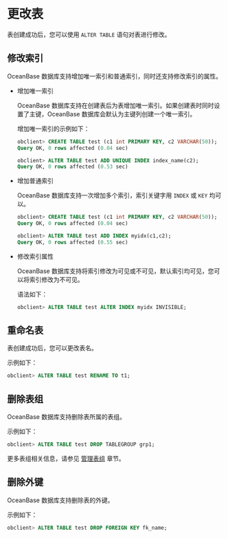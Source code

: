 更改表 
========================

表创建成功后，您可以使用 `ALTER TABLE` 语句对表进行修改。

修改索引 
-------------------------

OceanBase 数据库支持增加唯一索引和普通索引，同时还支持修改索引的属性。

* 增加唯一索引

  OceanBase 数据库支持在创建表后为表增加唯一索引。如果创建表时同时设置了主键，OceanBase 数据库会默认为主键列创建一个唯一索引。

  增加唯一索引的示例如下：

  ```sql
  obclient> CREATE TABLE test (c1 int PRIMARY KEY, c2 VARCHAR(50));
  Query OK, 0 rows affected (0.04 sec)
  
  obclient> ALTER TABLE test ADD UNIQUE INDEX index_name(c2);
  Query OK, 0 rows affected (0.53 sec)
  ```

  

* 增加普通索引

  OceanBase 数据库支持一次增加多个索引，索引关键字用 `INDEX` 或 `KEY` 均可以。

  ```sql
  obclient> CREATE TABLE test (c1 int PRIMARY KEY, c2 VARCHAR(50));
  Query OK, 0 rows affected (0.04 sec)
  
  obclient> ALTER TABLE test ADD INDEX myidx(c1,c2);
  Query OK, 0 rows affected (0.55 sec)
  ```

  

* 修改索引属性

  OceanBase 数据库支持将索引修改为可见或不可见，默认索引均可见，您可以将索引修改为不可见。

  语法如下：

  ```sql
  obclient> ALTER TABLE test ALTER INDEX myidx INVISIBLE;
  ```

  




重命名表 
-------------------------

表创建成功后，您可以更改表名。

示例如下：

```sql
obclient> ALTER TABLE test RENAME TO t1;
```



删除表组 
-------------------------

OceanBase 数据库支持删除表所属的表组。

示例如下：

```sql
obclient> ALTER TABLE test DROP TABLEGROUP grp1;
```



更多表组相关信息，请参见 [管理表组](/zh-CN/6.administrator-guide/4.database-object-management/2.manage-table-groups/1.about-table-groups.md) 章节。

删除外键 
-------------------------

OceanBase 数据库支持删除表的外键。

示例如下：

```sql
obclient> ALTER TABLE test DROP FOREIGN KEY fk_name;
```



